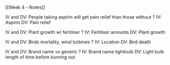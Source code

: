 [[Week 4 - Notes]]


IV and DV: People taking aspirin will get pain relief than those without
?
IV: Aspirin
DV: Pain relief

IV and DV: Plant growth w/ fertiliser
?
IV: Fertiliser amounts
DV: Plant growth

IV and DV: Birds mortality, wind turbines
?
IV: Location
DV: Bird death

IV and DV: Brand name vs generic 
?
IV: Brand name lightbulb
DV: Light bulb length of time before burning out